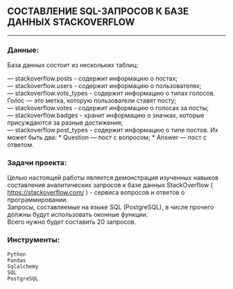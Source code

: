 ## СОСТАВЛЕНИЕ SQL-ЗАПРОСОВ К БАЗЕ ДАННЫХ STACKOVERFLOW

---

### Данные:  
База данных состоит из нескольких таблиц: 

— stackoverflow.posts - содержит информацию о постах;  
— stackoverflow.users - содержит информацию о пользователях;  
— stackoverflow.vote_types - содержит информацию о типах голосов. Голос — это метка, которую пользователи ставят посту;  
— stackoverflow.votes - содержит информацию о голосах за посты;  
— stackoverflow.badges - хранит информацию о значках, которые присуждаются за разные достижения;  
— stackoverflow.post_types - содержит информацию о типе постов. Их может быть два:
    * Question — пост с вопросом;
    * Answer — пост с ответом.
    
### Задачи проекта:

Целью настоящей работы является демонстрация изученных навыков составления аналитических запросов к базе данных StackOverflow ( https://stackoverflow.com/ ) - сервиса вопросов и ответов о программировании.  
Запросы, составляемые на языке SQL (PostgreSQL), в числе прочего должны будут использовать оконные функции.  
Всего нужно будет составить 20 запросов.

### Инструменты:

    Python
    Pandas
    Sqlalchemy
    SQL
    PostgreSQL
